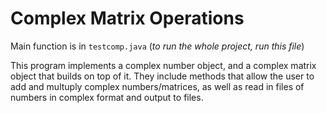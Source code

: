 # Complex Matrix Operations

Main function is in `testcomp.java` (*to run the whole project, run this file*)

This program implements a complex number object, and a complex matrix object that builds on top of it. They include methods that allow the user to add and multuply complex numbers/matrices, as well as read in files of numbers in complex format and output to files.
